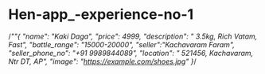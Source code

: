 # Hen-app_-experience-no-1

/*""{
  "name": "Kaki Daga",
  "price": 4999,
  "description": " 3.5kg, Rich Vatam, Fast",
  "battle_range": "15000-20000",
  "seller":"Kachavaram Faram",
  "seller_phone_no": "+91 9989844089",
  "location": " 521456, Kachavaram, Ntr DT, AP",
  "image": "https://example.com/shoes.jpg"
}*/

